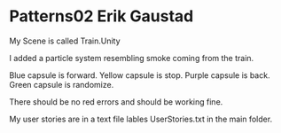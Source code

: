 # Patterns02 Erik Gaustad

My Scene is called Train.Unity

I added a particle system resembling smoke coming from the train.  

Blue capsule is forward.
Yellow capsule is stop.
Purple capsule is back. 
Green capsule is randomize.

There should be no red errors and should be working fine.

My user stories are in a text file lables UserStories.txt in the main folder.


